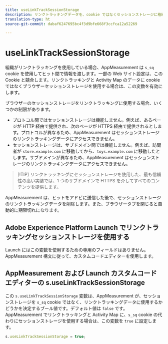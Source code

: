 ```yaml
---
title: useLinkTrackSessionStorage
description: リンクトラッキングデータを、cookie ではなくセッションストレージに格納します。
translation-type: ht
source-git-commit: dabaf6247695bc4f3d9bfe668f3ccfca12a52269

---
```



# useLinkTrackSessionStorage

組織がリンクトラッキングを使用している場合、AppMeasurement は `s_sq` cookie を使用してヒット間で情報を渡します。一部の Web サイト設定は、この Cookie と競合します。リンクトラッキングと Activity Map のデータに cookie ではなくブラウザーセッションストレージを使用する場合は、この変数を有効にします。

ブラウザーのセッションストレージをリンクトラッキングに使用する場合、いくつかの制限があります。

* プロトコル間ではセッションストレージは機能しません。例えば、あるページが HTTP 経由で提供され、次のページが HTTPS 経由で提供されるとします。プロトコルが異なるため、AppMeasurement はセッションストレージのリンクトラッキングデータにアクセスできません。
* セッションストレージは、サブドメイン間では機能しません。例えば、訪問者が `store.example.com` に移動してから、`toys.example.com` に移動したとします。サブドメインが異なるため、AppMeasurement はセッションストレージのリンクトラッキングデータにアクセスできません。

>[!TIP] リンクトラッキングにセッションストレージを使用した、最も信頼性の高い実装では、1 つのサブドメインで HTTPS を介してすべてのコンテンツを提供します。

AppMeasurement は、ヒットをアドビに送信した後で、セッションストレージのリンクトラッキングデータを削除します。また、ブラウザータブを閉じると自動的に期限切れになります。

## Adobe Experience Platform Launch でリンクトラッキングセッションストレージを使用する

Launch にはこの変数を使用するための専用のフィールドはありません。AppMeasurement 構文に従って、カスタムコードエディターを使用します。

## AppMeasurement および Launch カスタムコードエディターの s.useLinkTrackSessionStorage

この `s.useLinkTrackSessionStorage` 変数は、AppMeasurement が、セッションストレージを `s_sq` cookie ではなく、リンクトラッキングデータに使用するかどうかを決定するブール値です。デフォルト値は `false` です。AppMeasurement でリンクトラッキングと Activity Map に、`s_sq` cookie の代わりにセッションストレージを使用する場合は、この変数を `true` に設定します。

```js
s.useLinkTrackSessionStorage = true;
```

